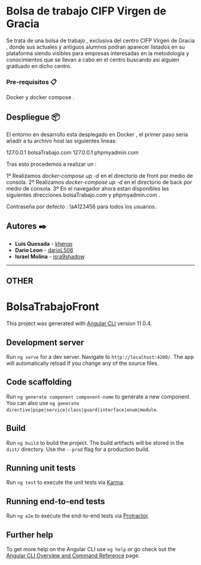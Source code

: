 # Bolsa de trabajo  CIFP Virgen de Gracia

Se trata de una bolsa de trabajo , exclusiva del centro CIFP Virgen de Gracia , donde sus actuales y antiguos alumnos podran aparecer listados en su plataforma siendo visibles para empresas interesadas en la metodologia y conocimientos que se llevan a cabo en el centro buscando asi alguien graduado en dicho centro.



### Pre-requisitos 📋

Docker y docker compose .


## Despliegue 📦

El entorno en desarrollo esta desplegado en Docker , el primer paso seria añadir a tu archivo host las siguientes lineas:

127.0.0.1 bolsaTrabajo.com
127.0.0.1 phpmyadmin.com

Tras esto procedemos a realizar un : 

1º Realizamos *docker-compose up -d*  en el directorio de front por medio de consola.
2º Realizamos *docker-compose up -d*  en el directorio de back por medio de consola.
3º En el navegador ahora estan disponibles las siguientes direcciones bolsaTrabajo.com y phpmyadmin.com .

Contraseña por defecto :  !aA123456  para todos los usuarios.
## Autores ✒️

* **Luis Quesada** - [kherop](https://github.com/kherop)
* **Dario Leon** - [darioL506](https://github.com/darioL506)
* **Israel Molina** - [isra9shadow](https://github.com/TP01AB)  

---
## OTHER
# BolsaTrabajoFront

This project was generated with [Angular CLI](https://github.com/angular/angular-cli) version 11.0.4.

## Development server

Run `ng serve` for a dev server. Navigate to `http://localhost:4200/`. The app will automatically reload if you change any of the source files.

## Code scaffolding

Run `ng generate component component-name` to generate a new component. You can also use `ng generate directive|pipe|service|class|guard|interface|enum|module`.

## Build

Run `ng build` to build the project. The build artifacts will be stored in the `dist/` directory. Use the `--prod` flag for a production build.

## Running unit tests

Run `ng test` to execute the unit tests via [Karma](https://karma-runner.github.io).

## Running end-to-end tests

Run `ng e2e` to execute the end-to-end tests via [Protractor](http://www.protractortest.org/).

## Further help

To get more help on the Angular CLI use `ng help` or go check out the [Angular CLI Overview and Command Reference](https://angular.io/cli) page.
